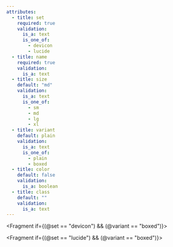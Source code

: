 ```yaml
---
attributes:
  - title: set
    required: true
    validation:
      is_a: text
      is_one_of:
        - devicon
        - lucide
  - title: name
    required: true
    validation:
      is_a: text
  - title: size
    default: "md"
    validation:
      is_a: text
      is_one_of:
        - sm
        - md
        - lg
        - xl
  - title: variant
    default: plain
    validation:
      is_a: text
      is_one_of:
        - plain
        - boxed
  - title: color
    default: false
    validation:
      is_a: boolean
  - title: class
    default: ""
    validation:
      is_a: text
---
```


<Fragment if={(@set == "devicon") && (@variant == "boxed")}>
  <div data-d-component="IconBox" data-color={@color} data-size={@size} class={@class}>
    <div role="img" aria-label={@name | append(" icon")} data-d-component="Icon" data-color={@color} style={"mask-image: url(https://cdn.jsdelivr.net/gh/devicons/devicon@latest/icons/" | append(@name) | append("/") | append(@name) | append("-plain.svg); -webkit-mask-image: url(https://cdn.jsdelivr.net/gh/devicons/devicon@latest/icons/") | append(@name) | append("/") | append(@name) | append("-plain.svg);")}></div>
  </div>
</Fragment>

<div if={(@set == "devicon") && (@variant != "boxed")} role="img" aria-label={@name | append(" icon")} data-d-component="Icon" data-color={@color} data-size={@size} class={"d-icon " | append(@class)} style={"mask-image: url(https://cdn.jsdelivr.net/gh/devicons/devicon@latest/icons/" | append(@name) | append("/") | append(@name) | append("-plain.svg); -webkit-mask-image: url(https://cdn.jsdelivr.net/gh/devicons/devicon@latest/icons/") | append(@name) | append("/") | append(@name) | append("-plain.svg);")}></div>

<Fragment if={(@set == "lucide") && (@variant == "boxed")}>
  <div data-d-component="IconBox" data-color={@color} data-size={@size} class={@class}>
    <div role="img" aria-label={@name | append(" icon")} data-d-component="Icon" data-color={@color} style={"mask-image: url(https://unpkg.com/lucide-static@latest/icons/" | append(@name) | append(".svg); -webkit-mask-image: url(https://unpkg.com/lucide-static@latest/icons/") | append(@name) | append(".svg);")}></div>
  </div>
</Fragment>

<div if={(@set == "lucide") && (@variant != "boxed")} role="img" aria-label={@name | append(" icon")} data-d-component="Icon" data-color={@color} data-size={@size} class={"d-icon " | append(@class)} style={"mask-image: url(https://unpkg.com/lucide-static@latest/icons/" | append(@name) | append(".svg); -webkit-mask-image: url(https://unpkg.com/lucide-static@latest/icons/") | append(@name) | append(".svg);")}></div>
